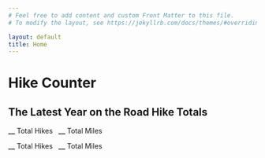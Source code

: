 ```yaml
---
# Feel free to add content and custom Front Matter to this file.
# To modify the layout, see https://jekyllrb.com/docs/themes/#overriding-theme-defaults

layout: default
title: Home
---
```

<h1 >Hike Counter</h1>
 <h2> The Latest Year on the Road Hike Totals </h2>
<div class="js-hikeCounter">
  <div class="stats">
    <strong class="stat-count js-hike-count">__</strong>&nbsp;Total Hikes &nbsp;
    <strong class="stat-count js-mile-count">__</strong>&nbsp;Total Miles
  </div>
  <div class="grid">
      <ul id="hexGrid">
      </ul>
      <div class="stats">
    <strong class="stat-count js-hike-count">__</strong>&nbsp;Total Hikes &nbsp;
    <strong class="stat-count js-mile-count">__</strong>&nbsp;Total Miles
  </div>
    </div>
</div>

<script id="hike-template"  type="text/x-handlebars-template">
  {% raw %}
    {{#each entities}}
      <li class="hex" style="display: none;">
        <div class="hexIn">
          <a class="hexLink" href="#">
            <div class='img' style='background-image:url({{photo}});'></div>
            <h5 class="demo-headline">{{count}} <br/> {{name}}</h5>
          </a>
        </div>
      </li>
    {{/each}}
  {% endraw %}
</script>

